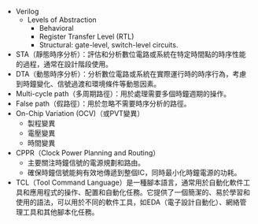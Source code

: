 * Verilog 
	* Levels of Abstraction
		* Behavioral 
		* Register Transfer Level (RTL)
		* Structural: gate-level, switch-level circuits.
* STA（靜態時序分析）：評估和分析數位電路或系統在特定時間點的時序性能的過程，通常在設計階段使用。
* DTA（動態時序分析）：分析數位電路或系統在實際運行時的時序行為，考慮到時鐘變化、信號過渡和環境條件等動態因素。
* Multi-cycle path（多周期路徑）：用於處理需要多個時鐘週期的操作。
* False path（假路徑）：用於忽略不需要時序分析的路徑。
* On-Chip Variation (OCV)（或PVT變異）
	* 製程變異
	* 電壓變異
	* 時間變異
* CPPR（Clock Power Planning and Routing）
	* 主要關注時鐘信號的電源規劃和路由。
	* 確保時鐘信號能夠有效地傳遞到整個IC，同時最小化時鐘電源的功耗。
* TCL（Tool Command Language）是一種腳本語言，通常用於自動化軟件工具和應用程式的操作、配置和自動化任務。它提供了一個簡潔的、易於學習和使用的語法，可以用於不同的軟件工具，如EDA（電子設計自動化）、網絡管理工具和其他腳本化任務。